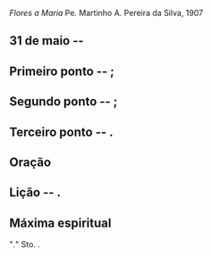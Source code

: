 *Flores a Maria*
Pe. Martinho A. Pereira da Silva, 1907

## 31 de  maio -- 

## Primeiro ponto -- ;



## Segundo ponto -- ;



## Terceiro ponto -- .



## Oração



## Lição -- .

## Máxima espiritual

"_._" Sto. .
